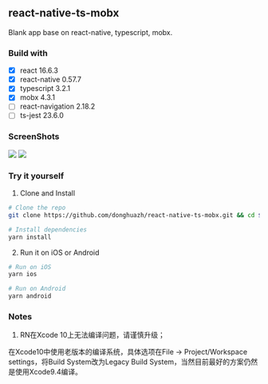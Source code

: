 ## react-native-ts-mobx

Blank app base on react-native, typescript, mobx.

### Build with

- [x] react 16.6.3
- [x] react-native 0.57.7
- [x] typescript 3.2.1
- [x] mobx 4.3.1
- [ ] react-navigation 2.18.2
- [ ] ts-jest 23.6.0

### ScreenShots

![](https://ws3.sinaimg.cn/bmiddle/006tNbRwly1fxto38lwc2j30u01szdid.jpg)
![](https://ws3.sinaimg.cn/bmiddle/006tNbRwly1fxto3wbre5j30my18mwgp.jpg)

### Try it yourself

1. Clone and Install

```bash
# Clone the repo
git clone https://github.com/donghuazh/react-native-ts-mobx.git && cd $_

# Install dependencies
yarn install
```

2. Run it on iOS or Android

```bash
# Run on iOS
yarn ios

# Run on Android
yarn android
```

### Notes

1. RN在Xcode 10上无法编译问题，请谨慎升级；

在Xcode10中使用老版本的编译系统，具体选项在File -> Project/Workspace settings，将Build System改为Legacy Build System，当然目前最好的方案仍然是使用Xcode9.4编译。
